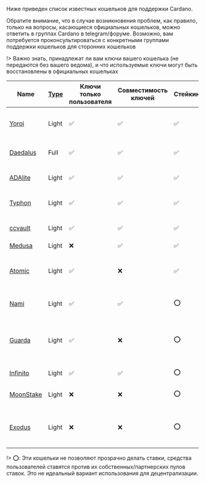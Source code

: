 
Ниже приведен список известных кошельков для поддержки Cardano.

Обратите внимание, что в случае возникновения проблем, как правило, только на вопросы, касающиеся официальных кошельков, можно ответить в группах Cardano в telegram/форуме. Возможно, вам потребуется проконсультироваться с конкретными группами поддержки кошельков для сторонних кошельков

!> Важно знать, принадлежат ли вам ключи вашего кошелька (не передаются без вашего ведома), и что используемые ключи могут быть восстановлены в официальных кошельках

|Name       |[Type][1]|Ключи только пользователя|Совместимость ключей|Стейкинг|Поддержка аппаратных кошельков |Open Source|Создатель|Platforms|
|-----------|---------|-------------------------|--------------------|--------|-------------------------------|-----------|---------|---------|
|[Yoroi]    |Light    |✅                      |✅                  |✅      |Ledger Nano S/X, Trezor Model T|[✅](https://github.com/emurgo/yoroi-frontend)|[Emurgo](https://emurgo.io)|Chromium Extension, Android, IPhone| 
|[Daedalus] |Full     |✅                      |✅                  |✅      |Ledger Nano S/X, Trezor Model T|[✅](https://github.com/input-output-hk/daedalus)|[IOG](https://iohk.io)|Windows, MacOS, Linux|
|[ADAlite]  |Light    |✅                      |✅                  |✅      |Ledger Nano S/X, Trezor Model T|[✅](https://github.com/vacuumlabs/adalite)|[VacuumLabs](https://www.vacuumlabs.com/)|Web|
|[Typhon]   |Light    |✅                |✅              |✅     |Ledger Nano S/X, Trezor Model T|❌|[Strica](https://strica.io/#our-work)|Web, Chromium Extension|
|[ccvault]  |Light    |✅                |✅              |✅     |Ledger Nano S/X, Trezor Model T|❌|[Tastenkunst](https://tastenkunst.com/)|Web|
|[Medusa]   |Light    |❌                      |✅                  |✅      |❌                           |❌|[Denis Kalinin](https://t.me/Fell_x27)|Web|
|[Atomic]   |Light    |✅                      |❌                  |✅      |❌                           |❌|[Atomic]|Windows, MacOS, Linux, Android, IPhone|
|[Nami]     |Light    |✅                |✅              |⭕     |Ledger Nano S/X, Trezor Model T|[✅](https://github.com/Berry-Pool/nami-wallet)|[Berry SPO](https://berrypool.io)|Chromium Extension|
|[Guarda]   |Light    |✅                      |❌                  |⭕      |❌                           |❌|[Guarda]|Chromium extension, Web, Windows, Android, IPhone|
|[Infinito] |Light    |✅                      |✅                  |⭕      |❌                           |[❌](https://github.com/infinityblockchainlabs)|[Infinito]|Android, Iphone|
|[MoonStake]|Light    |❌                      |❌                  |⭕      |❌                           |❌|[MoonStake]|Web, Android, IPhone|
|[Exodus]   |Light    |❌                      |❌                  |⭕      |❌                           |❌|[Exodus]|Windows, MacOS, Linux, Android, IPhone|

!> ⭕: Эти кошельки не позволяют прозрачно делать ставки, средства пользователей ставятся против их собственных/партнерских пулов ставок. Это не идеальный вариант использования для децентрализации.

[1]: Wallets/types.md#software-wallets
[Daedalus]: https://daedaluswallet.io
[Yoroi]: https://yoroi-wallet.com
[ADAlite]: https://www.adalite.io
[Typhon]: https://typhonwallet.io
[ccvault]: https://ccvault.io
[Medusa]: https://adawallet.io/
[Nami]: https://namiwallet.io
[Atomic]: https://atomicwallet.io/
[Guarda]: https://guarda.com
[Exodus]: https://www.exodus.io/
[Infinito]: https://www.infinitowallet.io
[MoonStake]: https://moonstake.io/
